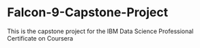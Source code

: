 # Falcon-9-Capstone-Project
This is the capstone project for the IBM Data Science Professional Certificate on Coursera 

